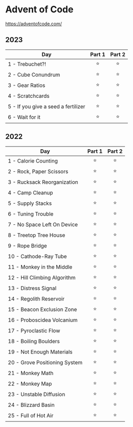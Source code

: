# Advent of Code

https://adventofcode.com/

## 2023

| Day        | Part 1        | Part 2  |
| -----------|:-------------:|:-------:|
| 1 - Trebuchet?! | :star: | :star: |
| 2 - Cube Conundrum | :star: | :star: |
| 3 - Gear Ratios | :star: | :star: |
| 4 - Scratchcards | :star: | :star: |
| 5 - If you give a seed a fertilizer | :star: | :star: |
| 6 - Wait for it | :star: | :star: |

## 2022

| Day        | Part 1        | Part 2  |
| -----------|:-------------:|:-------:|
| 1 - Calorie Counting | :star: | :star: |
| 2 - Rock, Paper Scissors | :star: | :star: |
| 3 - Rucksack Reorganization | :star: | :star: |
| 4 - Camp Cleanup | :star: | :star: |
| 5 - Supply Stacks | :star: | :star: |
| 6 - Tuning Trouble | :star: | :star: |
| 7 - No Space Left On Device | :star: | :star: |
| 8 - Treetop Tree House | :star: | :star: |
| 9 - Rope Bridge | :star: | :star: |
| 10 - Cathode-Ray Tube | :star: | :star: |
| 11 - Monkey in the Middle | :star: | :star: |
| 12 - Hill Climbing Algorithm | :star: | :star: |
| 13 - Distress Signal | :star: | :star: |
| 14 - Regolith Reservoir | :star: | :star: |
| 15 - Beacon Exclusion Zone | :star: | :star: |
| 16 - Proboscidea Volcanium | :star: | :star: |
| 17 - Pyroclastic Flow | :star: | :star: |
| 18 - Boiling Boulders | :star: | :star: |
| 19 - Not Enough Materials | :star: | :star: |
| 20 - Grove Positioning System | :star: | :star: |
| 21 - Monkey Math | :star: | :star: |
| 22 - Monkey Map | :star: | :star: |
| 23 - Unstable Diffusion | :star: | :star: |
| 24 - Blizzard Basin | :star: | :star: |
| 25 - Full of Hot Air | :star: | :star: |
